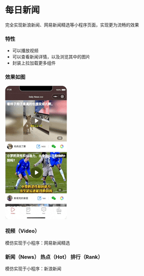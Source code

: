 # 每日新闻
完全实现新浪新闻、网易新闻精选等小程序页面，实现更为流畅的效果



### 特性

- 可以播放视频
- 可以查看新闻详情，以及浏览其中的图片
- 封装上拉加载更多组件



### 效果如图

![screenshot](./screenshot.gif)



### 视频（Video）

模仿实现于小程序：网易新闻精选



### 新闻（News） 热点（Hot） 排行（Rank）

模仿实现于小程序：新浪新闻
